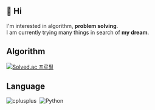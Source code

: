 ## 👋 Hi
I'm interested in algorithm, **problem solving**.  
I am currently trying many things in search of **my dream**.

## Algorithm
[![Solved.ac 프로필](http://mazassumnida.wtf/api/v2/generate_badge?boj=tktj12)](https://solved.ac/tktj12) </br>

## Language
<img alt="cplusplus" src ="https://img.shields.io/badge/C++-red.svg?&style=flat&logo=cplusplus&logoColor=00599C"/>&nbsp; <img alt="Python" src ="https://img.shields.io/badge/Python-yellow.svg?&style=flat&logo=Python&logoColor=3178C63"/>
